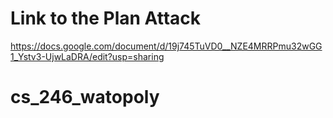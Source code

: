 # Link to the Plan Attack
https://docs.google.com/document/d/19j745TuVD0__NZE4MRRPmu32wGG1_Ystv3-UjwLaDRA/edit?usp=sharing

# cs_246_watopoly
